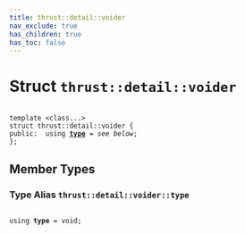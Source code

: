 ```yaml
---
title: thrust::detail::voider
nav_exclude: true
has_children: true
has_toc: false
---
```


# Struct `thrust::detail::voider`

<code class="doxybook">
<span>template &lt;class...&gt;</span>
<span>struct thrust::detail::voider {</span>
<span>public:</span><span>&nbsp;&nbsp;using <b><a href="{{ site.baseurl }}/api/classes/structthrust_1_1detail_1_1voider.html#using-type">type</a></b> = <i>see below</i>;</span>
<span>};</span>
</code>

## Member Types

<h3 id="using-type">
Type Alias <code>thrust::detail::voider::type</code>
</h3>

<code class="doxybook">
<span>using <b>type</b> = void;</span></code>

